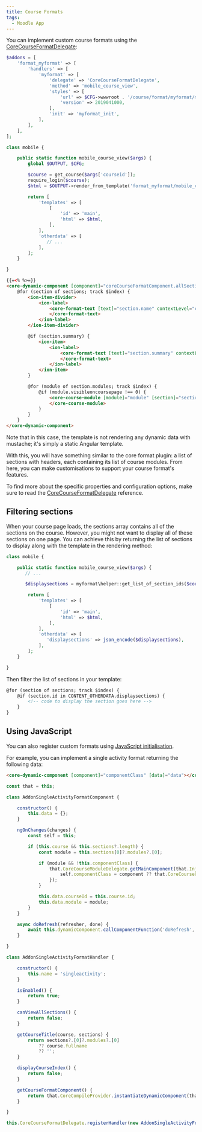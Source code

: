 ```yaml
---
title: Course Formats
tags:
  - Moodle App
---
```


You can implement custom course formats using the [CoreCourseFormatDelegate](../api-reference.md#corecourseformatdelegate):

```php title="db/mobile.php"
$addons = [
    'format_myformat' => [
        'handlers' => [
            'myformat' => [
                'delegate' => 'CoreCourseFormatDelegate',
                'method' => 'mobile_course_view',
                'styles' => [
                    'url' => $CFG->wwwroot . '/course/format/myformat/mobile.css',
                    'version' => 2019041000,
                ],
                'init' => 'myformat_init',
            ],
        ],
    ],
];
```

```php title="classes/output/mobile.php"
class mobile {

    public static function mobile_course_view($args) {
        global $OUTPUT, $CFG;

        $course = get_course($args['courseid']);
        require_login($course);
        $html = $OUTPUT->render_from_template('format_myformat/mobile_course', []);

        return [
            'templates' => [
                [
                    'id' => 'main',
                    'html' => $html,
                ],
            ],
            'otherdata' => [
               // ...
            ],
        ];
    }

}
```

```html handlebars title="templates/mobile_course.mustache"
{{=<% %>=}}
<core-dynamic-component [component]="coreCourseFormatComponent.allSectionsComponent" [data]="data" class="format-myformat">
    @for (section of sections; track $index) {
        <ion-item-divider>
            <ion-label>
                <core-format-text [text]="section.name" contextLevel="course" [contextInstanceId]="course.id">
                </core-format-text>
            </ion-label>
        </ion-item-divider>

        @if (section.summary) {
            <ion-item>
                <ion-label>
                    <core-format-text [text]="section.summary" contextLevel="course" [contextInstanceId]="course.id">
                    </core-format-text>
                </ion-label>
            </ion-item>
        }

        @for (module of section.modules; track $index) {
            @if (module.visibleoncoursepage !== 0) {
                <core-course-module [module]="module" [section]="section" (completionChanged)="onCompletionChange()">
                </core-course-module>
            }
        }
    }
</core-dynamic-component>
```

Note that in this case, the template is not rendering any dynamic data with mustache; it's simply a static Angular template.

With this, you will have something similar to the core format plugin: a list of sections with headers, each containing its list of course modules. From here, you can make customisations to support your course format's features.

To find more about the specific properties and configuration options, make sure to read the [CoreCourseFormatDelegate](../api-reference.md#corecourseformatdelegate) reference.

## Filtering sections

When your course page loads, the sections array contains all of the sections on the course. However, you might not want to display all of these sections on one page.
You can achieve this by returning the list of sections to display along with the template in the rendering method:

```php
class mobile {

    public static function mobile_course_view($args) {
       // ...

       $displaysections = myformat\helper::get_list_of_section_ids($courseid);

        return [
            'templates' => [
                [
                    'id' => 'main',
                    'html' => $html,
                ],
            ],
            'otherdata' => [
               'displaysections' => json_encode($displaysections),
            ],
        ];
    }

}
```

Then filter the list of sections in your template:

```html
@for (section of sections; track $index) {
    @if (section.id in CONTENT_OTHERDATA.displaysections) {
        <!-- code to display the section goes here -->
    }
}
```

## Using JavaScript

You can also register custom formats using [JavaScript initialisation](../index.md#javascript-initialisation).

For example, you can implement a single activity format returning the following data:

```html ng2 title="template with 'main' ID"
<core-dynamic-component [component]="componentClass" [data]="data"></core-dynamic-component>
```

```js title="JavaScript"
const that = this;

class AddonSingleActivityFormatComponent {

    constructor() {
        this.data = {};
    }

    ngOnChanges(changes) {
        const self = this;

        if (this.course && this.sections?.length) {
            const module = this.sections[0]?.modules?.[0];

            if (module && !this.componentClass) {
                that.CoreCourseModuleDelegate.getMainComponent(that.Injector, this.course, module).then((component) => {
                    self.componentClass = component ?? that.CoreCourseUnsupportedModuleComponent;
                });
            }

            this.data.courseId = this.course.id;
            this.data.module = module;
        }
    }

    async doRefresh(refresher, done) {
        await this.dynamicComponent.callComponentFunction('doRefresh', [refresher, done]);
    }

}

class AddonSingleActivityFormatHandler {

    constructor() {
        this.name = 'singleactivity';
    }

    isEnabled() {
        return true;
    }

    canViewAllSections() {
        return false;
    }

    getCourseTitle(course, sections) {
        return sections?.[0]?.modules?.[0]
            ?? course.fullname
            ?? '';
    }

    displayCourseIndex() {
        return false;
    }

    getCourseFormatComponent() {
        return that.CoreCompileProvider.instantiateDynamicComponent(that.INIT_TEMPLATES['main'], AddonSingleActivityFormatComponent);
    }

}

this.CoreCourseFormatDelegate.registerHandler(new AddonSingleActivityFormatHandler());
```
